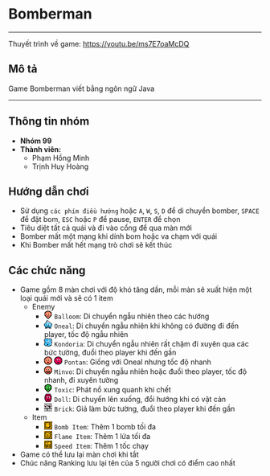 # Bomberman
***
Thuyết trình về game: https://youtu.be/ms7E7oaMcDQ
## Mô tả
Game Bomberman viết bằng ngôn ngữ Java
***
## Thông tin nhóm
- **Nhóm 99**
- **Thành viên:**
  - Phạm Hồng Minh
  - Trịnh Huy Hoàng
## Hướng dẫn chơi
- Sử dụng `các phím điều hướng` hoặc `A`, `W`, `S`, `D` để di chuyển bomber, `SPACE` để đặt bom, `ESC` hoặc `P` để pause, `ENTER` để chọn
- Tiêu diệt tất cả quái và đi vào cổng để qua màn mới
- Bomber mất một mạng khi dính bom hoặc va chạm với quái
- Khi Bomber mất hết mạng trò chơi sẽ kết thúc
## Các chức năng
- Game gồm 8 màn chơi với độ khó tăng dần, mỗi màn sẽ xuất hiện một loại quái mới và sẽ có 1 item
  - Enemy
    - ![](/src/resouces/sprites/balloom_left1.png) `Balloom`: Di chuyển ngẫu nhiên theo các hướng
    - ![](/src/resouces/sprites/oneal_left1.png) `Oneal`: Di chuyển ngẫu nhiên khi không có đường đi đến player, tốc độ ngẫu nhiên
    - ![](/src/resouces/sprites/kondoria_left1.png) `Kondoria`: Di chuyển ngẫu nhiên rất chậm đi xuyên qua các bức tường, đuổi theo player khi đến gần
    - ![](/src/resouces/sprites/pontan1.png) ![](/src/resouces/sprites/pontan2.png) `Pontan`: Giống với Oneal nhưng tốc độ nhanh
    - ![](/src/resouces/sprites/minvo_left1.png) `Minvo`: Di chuyển ngẫu nhiên hoặc đuổi theo player, tốc độ nhanh, đi xuyên tường
    - ![](/src/resouces/sprites/toxic_left1.png) `Toxic`: Phát nổ xung quanh khi chết
    - ![](/src/resouces/sprites/doll_left1.png) `Doll`: Di chuyển lên xuống, đổi hướng khi có vật cản
    - ![](/src/resouces/sprites/brick_left1.png) `Brick`: Giả làm bức tường, đuổi theo player khi đến gần
  - Item
    - ![](/src/resouces/sprites/powerup_bombs.png) `Bomb Item`: Thêm 1 bomb tối đa
    - ![](/src/resouces/sprites/powerup_flames.png) `Flame Item`: Thêm 1 lửa tối đa
    - ![](/src/resouces/sprites/powerup_speed.png) `Speed Item`: Thêm 1 tốc chạy
- Game có thể lưu lại màn chơi khi tắt
- Chúc năng Ranking lưu lại tên của 5 người chơi có điểm cao nhất


